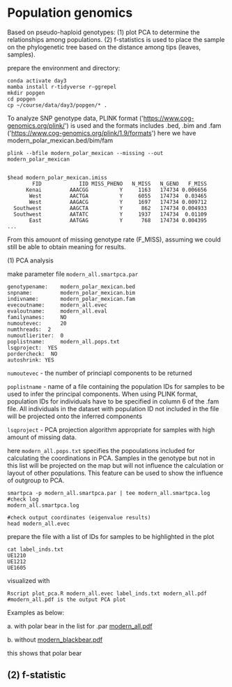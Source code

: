 # Population genomics
Based on pseudo-haploid genotypes:
(1) plot PCA to determine the relationships among populations.
(2) f-statistics is used to place the sample on the phylogenetic tree based on the distance among tips (leaves, samples).

prepare the environment and directory:
```
conda activate day3
mamba install r-tidyverse r-ggrepel
mkdir popgen
cd popgen
cp ~/course/data/day3/popgen/* .
```
To analyze SNP genotype data, PLINK format ('https://www.cog-genomics.org/plink/') is used
and the formats includes .bed, .bim and .fam ('https://www.cog-genomics.org/plink/1.9/formats')
here we have modern_polar_mexican.bed/bim/fam
```
plink --bfile modern_polar_mexican --missing --out modern_polar_mexican


$head modern_polar_mexican.imiss
        FID            IID MISS_PHENO   N_MISS   N_GENO   F_MISS
      Kenai         AAACGG          Y     1163   174734 0.006656
       West         AACTGA          Y     6055   174734  0.03465
       West         AAGACG          Y     1697   174734 0.009712
  Southwest         AAGCTA          Y      862   174734 0.004933
  Southwest         AATATC          Y     1937   174734  0.01109
       East         AATGAG          Y      768   174734 0.004395
...
```
From this amouont of missing genotype rate (F_MISS), assuming we could still be
able to obtain meaning for results.

(1) PCA analysis

make parameter file `modern_all.smartpca.par​​`
```
genotypename:    modern_polar_mexican.bed
snpname:         modern_polar_mexican.bim
indivname:       modern_polar_mexican.fam
evecoutname:     modern_all.evec
evaloutname:     modern_all.eval
familynames:     NO
numoutevec:      20
numthreads:	 2
numoutlieriter:	 0
poplistname:   	 modern_all.pops.txt
lsqproject:  YES
pordercheck:  NO
autoshrink: YES
```
`numoutevec` - the number of princiapl components to be returned

​`poplistname` - name of a file containing the population IDs for samples to be used to infer the principal components. When using PLINK format, population IDs for individuals have to be specified in column 6 of the .fam file. All individuals in the dataset with population ID not included in the file will be projected onto the inferred components

`lsqproject` - PCA projection algorithm appropriate for samples with high amount of missing data.

here `modern_all.pops.txt` specifies the popoulations included for calculating the coordinations in PCA. Samples in the genotype but not in this list will be projected on the map but will not influence the calculation or layout of other populations. This feature can be used to show the influence of outgroup to PCA.
```
smartpca -p modern_all.smartpca.par | tee modern_all.smartpca.log
#check log
modern_all.smartpca.log

#check output coordinates (eigenvalue results)
head modern_all.evec
```
prepare the file with a list of IDs for samples to be highlighted in the plot
```
cat label_inds.txt 
UE1210
UE1212
UE1605
```
visualized with
```
Rscript plot_pca.R modern_all.evec label_inds.txt modern_all.pdf
#modern_all.pdf is the output PCA plot
```

Examples as below:

a. with polar bear in the list for .par
[modern_all.pdf](https://github.com/GeoGenetics-edu/case-study-data-processing-documentation-team_7/files/12830767/modern_all.pdf)

b. without
[modern_blackbear.pdf](https://github.com/GeoGenetics-edu/case-study-data-processing-documentation-team_7/files/12830769/modern_blackbear.pdf)

this shows that polar bear



## (2) f-statistic






